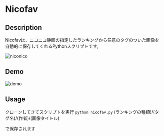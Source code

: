 # Nicofav

## Description
Nicofavは、ニコニコ静画の指定したランキングから任意のタグのついた画像を自動的に保存してくれるPythonスクリプトです。

![niconico](http://markezine.jp/static/images/article/8854/nl.gif)

## Demo
![demo](./demo.gif) 

## Usage
クローンしてきてスクリプトを実行
`
python nicofav.py
`
(ランキングの種類)/(タグ名)/(作者)/(画像タイトル)

で保存されます
